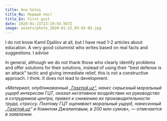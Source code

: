 ```yaml
---
title: Ana holos
title_Ru: Первый пост
title_En: First post
date: 2020-01-21T13:19:54.567Z
image: assets/photo_2020-01-22_03-02-02.jpg
---
```

I do not know Kamil Djalilov at all, but I have read 1-2 articles about education. A very good columnist who writes based on real facts and suggestions. I advise

In general, although we do not thank those who clearly identify problems and offer solutions for their solutions, instead of using their "best defense is an attack" tactic and giving immediate relief, this is not a constructive approach. I think. It does not lead to development.

*«Материал, опубликованный [„Газетой.uz“](https://www.gazeta.uz/ru/2019/12/19/statement-of-claim/), нанес серьезный моральный ущерб интересам ГЦТ, оказал негативное воздействие на руководство и сотрудников центра, привел к снижению их производительности труда, стрессу. Поэтому ГЦТ оценивает моральный ущерб, нанесенный „[Газетой.uz](https://www.gazeta.uz/ru/2019/12/19/statement-of-claim/)“ и Комилом Джалиловым, в 200 млн сумов», — отмечается в заявлении.*

